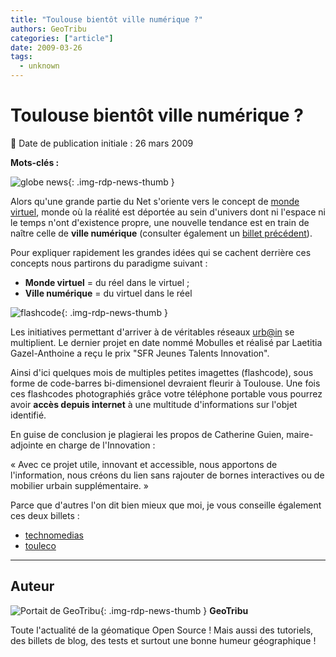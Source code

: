 ```yaml
---
title: "Toulouse bientôt ville numérique ?"
authors: GeoTribu
categories: ["article"]
date: 2009-03-26
tags:
  - unknown
---
```


# Toulouse bientôt ville numérique ?

:calendar: Date de publication initiale : 26 mars 2009

**Mots-clés :**

![globe news](https://cdn.geotribu.fr/img/internal/icons-rdp-news/world.png){: .img-rdp-news-thumb }

Alors qu'une grande partie du Net s'oriente vers le concept de [monde virtuel](https://fr.wikipedia.org/wiki/Monde_virtuel), monde où la réalité est déportée au sein d'univers dont ni l'espace ni le temps n'ont d'existence propre, une nouvelle tendance est en train de naître celle de **ville numérique** (consulter également un [billet précédent](http://geotribu.net/node/95)).

Pour expliquer rapidement les grandes idées qui se cachent derrière ces concepts nous partirons du paradigme suivant :

* **Monde virtuel** = du réel dans le virtuel ;
* **Ville numérique** = du virtuel dans le réel

![flashcode](https://cdn.geotribu.fr/img/logos-icones/divers/flashcode.jpg){: .img-rdp-news-thumb }

Les initiatives permettant d'arriver à de véritables réseaux [urb@in](mailto:urb@in) se multiplient. Le dernier projet en date nommé Mobulles et réalisé par Laetitia Gazel-Anthoine a reçu le prix "SFR Jeunes Talents Innovation".

Ainsi d'ici quelques mois de multiples petites imagettes (flashcode), sous forme de code-barres bi-dimensionel devraient fleurir à Toulouse. Une fois ces flashcodes photographiés grâce votre téléphone portable vous pourrez avoir **accès depuis internet** à une multitude d'informations sur l'objet identifié.

En guise de conclusion je plagierai les propos de Catherine Guien, maire-adjointe en charge de l'Innovation :

« Avec ce projet utile, innovant et accessible, nous apportons de l'information, nous créons du lien sans rajouter de bornes interactives ou de mobilier urbain supplémentaire. »

Parce que d'autres l'on dit bien mieux que moi, je vous conseille également ces deux billets :

* [technomedias](http://technomedias.blogspot.com/2009/03/toulouse-decode-avec-mobulles.html)  
* [touleco](http://www.touleco.fr/innovations-Toulouse-choisit-le-1239.html)

----

## Auteur

![Portait de GeoTribu](https://cdn.geotribu.fr/img/internal/charte/geotribu_logo_64x64.png){: .img-rdp-news-thumb }
**GeoTribu**

Toute l'actualité de la géomatique Open Source ! Mais aussi des tutoriels, des billets de blog, des tests et surtout une bonne humeur géographique !
